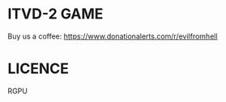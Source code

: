 # ITVD-2 GAME









Buy us a coffee: https://www.donationalerts.com/r/evilfromhell

# LICENCE
RGPU
